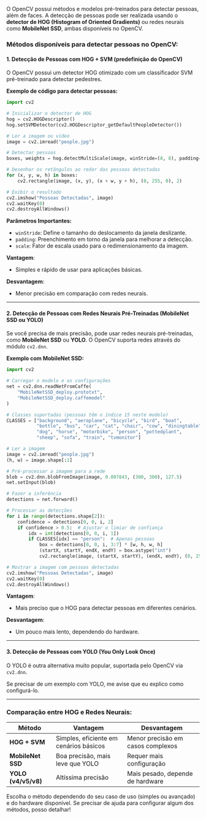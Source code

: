O OpenCV possui métodos e modelos pré-treinados para detectar pessoas, além de faces. A detecção de pessoas pode ser realizada usando o **detector de HOG (Histogram of Oriented Gradients)** ou redes neurais como **MobileNet SSD**, ambas disponíveis no OpenCV.

### Métodos disponíveis para detectar pessoas no OpenCV:

#### 1. **Detecção de Pessoas com HOG + SVM (predefinição do OpenCV)**
O OpenCV possui um detector HOG otimizado com um classificador SVM pré-treinado para detectar pedestres.

**Exemplo de código para detectar pessoas:**
```python
import cv2

# Inicializar o detector de HOG
hog = cv2.HOGDescriptor()
hog.setSVMDetector(cv2.HOGDescriptor_getDefaultPeopleDetector())

# Ler a imagem ou vídeo
image = cv2.imread("people.jpg")

# Detectar pessoas
boxes, weights = hog.detectMultiScale(image, winStride=(8, 8), padding=(8, 8), scale=1.05)

# Desenhar os retângulos ao redor das pessoas detectadas
for (x, y, w, h) in boxes:
    cv2.rectangle(image, (x, y), (x + w, y + h), (0, 255, 0), 2)

# Exibir o resultado
cv2.imshow("Pessoas Detectadas", image)
cv2.waitKey(0)
cv2.destroyAllWindows()
```

**Parâmetros Importantes:**
- `winStride`: Define o tamanho do deslocamento da janela deslizante.
- `padding`: Preenchimento em torno da janela para melhorar a detecção.
- `scale`: Fator de escala usado para o redimensionamento da imagem.

**Vantagem**:
- Simples e rápido de usar para aplicações básicas.

**Desvantagem**:
- Menor precisão em comparação com redes neurais.

---

#### 2. **Detecção de Pessoas com Redes Neurais Pré-Treinadas (MobileNet SSD ou YOLO)**
Se você precisa de mais precisão, pode usar redes neurais pré-treinadas, como **MobileNet SSD** ou **YOLO**. O OpenCV suporta redes através do módulo `cv2.dnn`.

**Exemplo com MobileNet SSD:**
```python
import cv2

# Carregar o modelo e as configurações
net = cv2.dnn.readNetFromCaffe(
    "MobileNetSSD_deploy.prototxt",
    "MobileNetSSD_deploy.caffemodel"
)

# Classes suportadas (pessoas têm o índice 15 neste modelo)
CLASSES = ["background", "aeroplane", "bicycle", "bird", "boat",
           "bottle", "bus", "car", "cat", "chair", "cow", "diningtable",
           "dog", "horse", "motorbike", "person", "pottedplant",
           "sheep", "sofa", "train", "tvmonitor"]

# Ler a imagem
image = cv2.imread("people.jpg")
(h, w) = image.shape[:2]

# Pré-processar a imagem para a rede
blob = cv2.dnn.blobFromImage(image, 0.007843, (300, 300), 127.5)
net.setInput(blob)

# Fazer a inferência
detections = net.forward()

# Processar as detecções
for i in range(detections.shape[2]):
    confidence = detections[0, 0, i, 2]
    if confidence > 0.5:  # Ajustar o limiar de confiança
        idx = int(detections[0, 0, i, 1])
        if CLASSES[idx] == "person":  # Apenas pessoas
            box = detections[0, 0, i, 3:7] * [w, h, w, h]
            (startX, startY, endX, endY) = box.astype("int")
            cv2.rectangle(image, (startX, startY), (endX, endY), (0, 255, 0), 2)

# Mostrar a imagem com pessoas detectadas
cv2.imshow("Pessoas Detectadas", image)
cv2.waitKey(0)
cv2.destroyAllWindows()
```

**Vantagem**:
- Mais preciso que o HOG para detectar pessoas em diferentes cenários.

**Desvantagem**:
- Um pouco mais lento, dependendo do hardware.

---

#### 3. **Detecção de Pessoas com YOLO (You Only Look Once)**
O YOLO é outra alternativa muito popular, suportada pelo OpenCV via `cv2.dnn`.

Se precisar de um exemplo com YOLO, me avise que eu explico como configurá-lo.

---

### Comparação entre HOG e Redes Neurais:
| Método               | Vantagem                              | Desvantagem                      |
|----------------------|---------------------------------------|----------------------------------|
| **HOG + SVM**        | Simples, eficiente em cenários básicos | Menor precisão em casos complexos |
| **MobileNet SSD**    | Boa precisão, mais leve que YOLO      | Requer mais configuração         |
| **YOLO (v4/v5/v8)**  | Altíssima precisão                   | Mais pesado, depende de hardware |

Escolha o método dependendo do seu caso de uso (simples ou avançado) e do hardware disponível. Se precisar de ajuda para configurar algum dos métodos, posso detalhar!